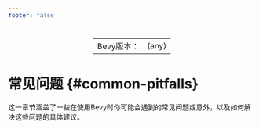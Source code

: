 ```yaml
---
footer: false
---
```

<table style="display:flex;justify-content:center">
  <tr>
    <td>Bevy版本：</td>
    <td>(any)</td>
  </tr>
</table>

# 常见问题 {#common-pitfalls}

这一章节涵盖了一些在使用Bevy时你可能会遇到的常见问题或意外，以及如何解决这些问题的具体建议。
